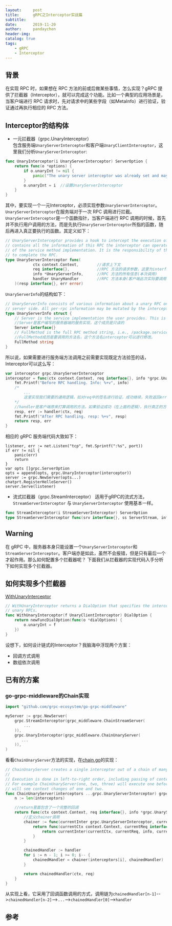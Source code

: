 ```yaml
---
layout:     post
title:      gRPC之Interceptor实战篇
subtitle:   
date:       2019-11-20
author:     pandaychen
header-img: 
catalog: true
tags:
    - gRPC
    - Interceptor
---
```


##  背景
在实现 RPC 时，如果想在 RPC 方法的前或后做某些事情，怎么实现？gRPC 提供了拦截器（Interceptor），就可以完成这个功能。比如一个典型的应用场景是，当客户端进行 RPC 请求时，先对请求中的某些字段（如MetaInfo）进行验证，验证通过再执行相应的 RPC 方法。

##  Interceptor的结构体
-   一元拦截器（grpc.UnaryInterceptor）<br>
包含服务端`UnaryServerInterceptor`和客户端`UnaryClientInterceptor`，这里我们分析`UnaryServerInterceptor`:
```go
func UnaryInterceptor(i UnaryServerInterceptor) ServerOption {
    return func(o *options) {
        if o.unaryInt != nil {
            panic("The unary server interceptor was already set and may not be reset.")
        }
        o.unaryInt = i  //设置UnaryServerInterceptor
    }
}
```
其中，要实现一个一元Interceptor，必须实现参数`UnaryServerInterceptor`。`UnaryServerInterceptor`在服务端对于一次 RPC 调用进行拦截。`UnaryServerInterceptor`是一个函数指针，当客户端进行 RPC 调用的时候，首先并不执行用户调用的方法，而是先执行`UnaryServerInterceptor`所指的函数，随后再进入真正要执行的函数。其定义如下：
```go
// UnaryServerInterceptor provides a hook to intercept the execution of a unary RPC on the server. info
// contains all the information of this RPC the interceptor can operate on. And handler is the wrapper
// of the service method implementation. It is the responsibility of the interceptor to invoke handler
// to complete the RPC.
type UnaryServerInterceptor func(
            ctx context.Context,        //请求上下文
            req interface{},            //RPC 方法的请求参数，这里为interface{}
            info *UnaryServerInfo,      //RPC 方法的所有信息(本次调用)
            handler UnaryHandler        //RPC 方法本身(客户端此次实际要调用的函数)
    )(resp interface{}, err error)
```
`UnaryServerInfo`的结构如下：
```go
// UnaryServerInfo consists of various information about a unary RPC on
// server side. All per-rpc information may be mutated by the interceptor.
type UnaryServerInfo struct {
    // Server is the service implementation the user provides. This is read-only.
    //Server是客户编写的服务器端的服务实现，这个成员是只读的
	Server interface{}
    // FullMethod is the full RPC method string, i.e., /package.service/method.
    //FullMethod成员是要调用的方法名，这个方法名interceptor可以进行修改。
	FullMethod string
}
```
所以说，如果需要进行服务端方法调用之前需要实现既定方法验签的话，Interceptor可以这么写：
```go
var interceptor grpc.UnaryServerInterceptor
interceptor = func(ctx context.Context, req interface{}, info *grpc.UnaryServerInfo, handler grpc.UnaryHandler) (resp interface{}, err error) {
    fmt.Printf("Before RPC handling. Info: %+v", info)
    /*
        ...
        这里实现我们需要的通用逻辑，如对req中的签名进行验证，成功继续，失败返回error
    */
    //handler是客户端原来打算调用的方法，如果验证成功（在上面的逻辑），执行真正的方法
	resp, err := handler(ctx, req)
	fmt.Printf("After RPC handling. resp: %+v", resp)
    return resp, err
}
```
相应的 gRPC 服务端代码大致如下：
``` golang
listener, err := net.Listen("tcp", fmt.Sprintf(":%s", port))
if err != nil {
    panic(err)
    return
}
var opts []grpc.ServerOption
opts = append(opts, grpc.UnaryInterceptor(interceptor))
server := grpc.NewServer(opts...)
chatprt.RegisterHelloServer()
server.Serve(listener)
```

-   流式拦截器（grpc.StreamInterceptor）
适用于gRPC的流式方法，`StreamServerInterceptor` 与 `UnaryServerInterceptor` 使用基本一样。
```go
func StreamInterceptor(i StreamServerInterceptor) ServerOption
type StreamServerInterceptor func(srv interface{}, ss ServerStream, info *StreamServerInfo, handler StreamHandler) error
```

##  Warning
在 gRPC 中，服务器本身只能设置一个`UnaryServerInterceptor`和 `StreamServerInterceptor`。客户端亦是如此，虽然不会报错，但是只有最后一个才起作用。那么如何配置多个拦截器呢？ 下面我们从拦截器的实现代码入手分析下如何实现多个拦截器。


##  如何实现多个拦截器
[WithUnaryInterceptor](https://godoc.org/google.golang.org/grpc#WithUnaryInterceptor)
```go
// WithUnaryInterceptor returns a DialOption that specifies the interceptor for
// unary RPCs.
func WithUnaryInterceptor(f UnaryClientInterceptor) DialOption {
	return newFuncDialOption(func(o *dialOptions) {
		o.unaryInt = f
	})
}
```
设想下，如何设计链式的Interceptor？我脑海中浮现两个方案：
-   回调方式调用
-   数组依次调用

##  已有的方案

### go-grpc-middleware的Chain实现
```go
import "github.com/grpc-ecosystem/go-grpc-middleware"

myServer := grpc.NewServer(
    grpc.StreamInterceptor(grpc_middleware.ChainStreamServer(
        ...
    )),
    grpc.UnaryInterceptor(grpc_middleware.ChainUnaryServer(
       ...
    )),
)
```
看看`ChainUnaryServer`方法的实现，在[chain.go](https://github.com/grpc-ecosystem/go-grpc-middleware/blob/master/chain.go)的实现：
```go
// ChainUnaryServer creates a single interceptor out of a chain of many interceptors.
//
// Execution is done in left-to-right order, including passing of context.
// For example ChainUnaryServer(one, two, three) will execute one before two before three, and three
// will see context changes of one and two.
func ChainUnaryServer(interceptors ...grpc.UnaryServerInterceptor) grpc.UnaryServerInterceptor {
	n := len(interceptors)

    //return里面包含了一个完整的回调
	return func(ctx context.Context, req interface{}, info *grpc.UnaryServerInfo, handler grpc.UnaryHandler) (interface{}, error) {
        //定义chainer调用
		chainer := func(currentInter grpc.UnaryServerInterceptor, currentHandler grpc.UnaryHandler) grpc.UnaryHandler {
			return func(currentCtx context.Context, currentReq interface{}) (interface{}, error) {
				return currentInter(currentCtx, currentReq, info, currentHandler)
			}
		}

		chainedHandler := handler
		for i := n - 1; i >= 0; i-- {
			chainedHandler = chainer(interceptors[i], chainedHandler)
		}

		return chainedHandler(ctx, req)
	}
}
```
从实现上看，它采用了回调函数调用的方式，调用链为`chainedHandler[n-1]`-->`chainedHandler[n-2]`-->`...`-->`chainedHandler[0]`-->`handler`

##  参考

